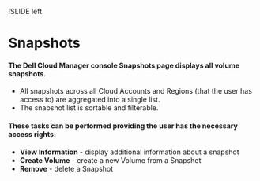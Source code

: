 !SLIDE left
# Snapshots
<p></p>

#### **The Dell Cloud Manager console Snapshots page displays all volume snapshots.**

<p></p>

* All snapshots across all Cloud Accounts and Regions (that the user has access to) are aggregated into a single list.
* The snapshot list is sortable and filterable.

<p></p>

#### **These tasks can be performed providing the user has the necessary access rights:**

<p></p>

* **View Information** - display additional information about a snapshot
* **Create Volume** - create a new Volume from a Snapshot
* **Remove** - delete a Snapshot
